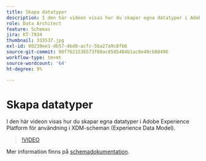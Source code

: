 ```yaml
---
title: Skapa datatyper
description: I den här videon visas hur du skapar egna datatyper i Adobe Experience Platform för användning i XDM-scheman (Experience Data Model).
role: Data Architect
feature: Schemas
jira: KT-7934
thumbnail: 333537.jpg
exl-id: 00239ee1-db57-4bd0-acfc-5ba27a9c8fb6
source-git-commit: 90f7621536573f60ac6585404b1ac0e49cb08496
workflow-type: tm+mt
source-wordcount: '64'
ht-degree: 9%

---
```


# Skapa datatyper

I den här videon visas hur du skapar egna datatyper i Adobe Experience Platform för användning i XDM-scheman (Experience Data Model).

>[!VIDEO](https://video.tv.adobe.com/v/333537?quality=12&learn=on)

Mer information finns på [schemadokumentation](https://experienceleague.adobe.com/docs/experience-platform/xdm/home.html?lang=sv).
